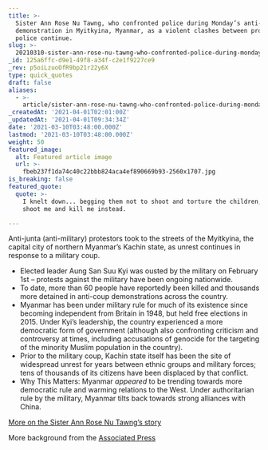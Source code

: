```yaml
---
title: >-
  Sister Ann Rose Nu Tawng, who confronted police during Monday’s anti-coup
  demonstration in Myitkyina, Myanmar, as a violent clashes between protests and
  police continue.
slug: >-
  20210310-sister-ann-rose-nu-tawng-who-confronted-police-during-monday-s-anti-coup-demonstration-in
_id: 125a6ffc-d9e1-49f8-a34f-c2e1f9227ce9
_rev: p5oiLzuoOfR9bp21r22y6X
type: quick_quotes
draft: false
aliases:
  - >-
    article/sister-ann-rose-nu-tawng-who-confronted-police-during-mondays-anti-coup-demonstration-in-myitkyina-myanmar-as-a-violent-clashes-between-protests-and-police-continue/
_createdAt: '2021-04-01T02:01:00Z'
_updatedAt: '2021-04-01T09:34:34Z'
date: '2021-03-10T03:48:00.000Z'
lastmod: '2021-03-10T03:48:00.000Z'
weight: 50
featured_image:
  alt: Featured article image
  url: >-
    fbeb237f1da74c40c22bbb824aca4ef890669b93-2560x1707.jpg
is_breaking: false
featured_quote:
  quote: >-
    I knelt down... begging them not to shoot and torture the children, but to
    shoot me and kill me instead.

---
```

Anti-junta (anti-military) protestors took to the streets of the Myitkyina, the capital city of northern Myanmar’s Kachin state, as unrest continues in response to a military coup.

* Elected leader Aung San Suu Kyi was ousted by the military on February 1st – protests against the military have been ongoing nationwide.
* To date, more than 60 people have reportedly been killed and thousands more detained in anti-coup demonstrations across the country.
* Myanmar has been under military rule for much of its existence since becoming independent from Britain in 1948, but held free elections in 2015. Under Kyi’s leadership, the country experienced a more democratic form of government (although also confronting criticism and controversy at times, including accusations of genocide for the targeting of the minority Muslim population in the country).
* Prior to the military coup, Kachin state itself has been the site of widespread unrest for years between ethnic groups and military forces; tens of thousands of its citizens have been displaced by that conflict.
* Why This Matters: Myanmar *appeared* to be trending towards more democratic rule and warming relations to the West. Under authoritarian rule by the military, Myanmar tilts back towards strong alliances with China.

[More on the Sister Ann Rose Nu Tawng’s story](https://www.cbsnews.com/news/myanmar-news-coup-protest-nun-tells-police-shoot-me-instead-kachin/)

More background from the [Associated Press](https://apnews.com/article/myanmar-brutal-crackdown-on-protests-fa04e942ac4b4abba0e9a29692dbbbc6)